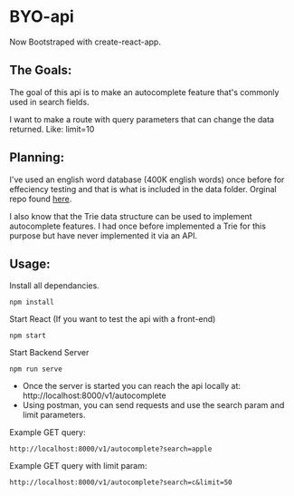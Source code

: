 # BYO-api

Now Bootstraped with create-react-app.

## The Goals:

The goal of this api is to make an autocomplete feature that's commonly used in search fields.

I want to make a route with query parameters that can change the data returned. Like: limit=10

## Planning:

I've used an english word database (400K english words) once before for effeciency testing and that is what is included in the data folder.
Orginal repo found [here](https://github.com/dwyl/english-words).

I also know that the Trie data structure can be used to implement autocomplete features. I had once before implemented a Trie for this purpose but have never implemented it via an API.

## Usage:

Install all dependancies.
```
npm install
```

Start React (If you want to test the api with a front-end)
```
npm start
```

Start Backend Server
```
npm run serve
```

- Once the server is started you can reach the api locally at: http://localhost:8000/v1/autocomplete
- Using postman, you can send requests and use the search param and limit parameters.

Example GET query:
```
http://localhost:8000/v1/autocomplete?search=apple
```

Example GET query with limit param:
```
http://localhost:8000/v1/autocomplete?search=c&limit=50
```
